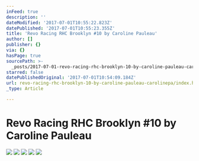 ```yaml
---
inFeed: true
description: ''
dateModified: '2017-07-01T10:55:22.823Z'
datePublished: '2017-07-01T10:55:23.355Z'
title: 'Revo Racing RHC Brooklyn #10 by Caroline Pauleau'
author: []
publisher: {}
via: {}
hasPage: true
sourcePath: >-
  _posts/2017-07-01-revo-racing-rhc-brooklyn-10-by-caroline-pauleau-carolinepa.md
starred: false
datePublishedOriginal: '2017-07-01T10:54:09.184Z'
url: revo-racing-rhc-brooklyn-10-by-caroline-pauleau-carolinepa/index.html
_type: Article

---
```

# Revo Racing RHC Brooklyn \#10 by Caroline Pauleau
![](https://the-grid-user-content.s3-us-west-2.amazonaws.com/0d6b2436-27bb-4df0-abd1-42b68d47e909.jpg)
![](https://imgflo.herokuapp.com/graph/2b2431f8e7ba7b0/e6756f364b5f0e6116197791ac3cfe84/croprotate.jpg?cropheight=2245&cropwidth=3370&degrees=0&input=https%3A%2F%2Fthe-grid-user-content.s3-us-west-2.amazonaws.com%2F892b8f40-1b91-4f27-b7f7-079b64f0ed31.jpg&x=0&y=0)
![](https://the-grid-user-content.s3-us-west-2.amazonaws.com/80de30fe-7c79-49a1-b3c9-15cde33e09cf.jpg)
![](https://imgflo.herokuapp.com/graph/2b2431f8e7ba7b0/abe7c12ff41913a1645833a537238031/croprotate.jpg?cropheight=2245&cropwidth=3370&degrees=0&input=https%3A%2F%2Fthe-grid-user-content.s3-us-west-2.amazonaws.com%2F588be486-92e6-4ae8-9225-ccfd9d951e49.jpg&x=0&y=0)
![](https://imgflo.herokuapp.com/graph/2b2431f8e7ba7b0/eaeeca900e90e63cb7f817db06bcd205/croprotate.jpg?cropheight=2245&cropwidth=3370&degrees=0&input=https%3A%2F%2Fthe-grid-user-content.s3-us-west-2.amazonaws.com%2Ff8f8be0a-5129-456a-b670-04fee592699e.jpg&x=0&y=0)